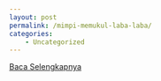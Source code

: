 ```yaml
---
layout: post
permalink: /mimpi-memukul-laba-laba/
categories:
    - Uncategorized
---
```


[Baca Selengkapnya](/07)